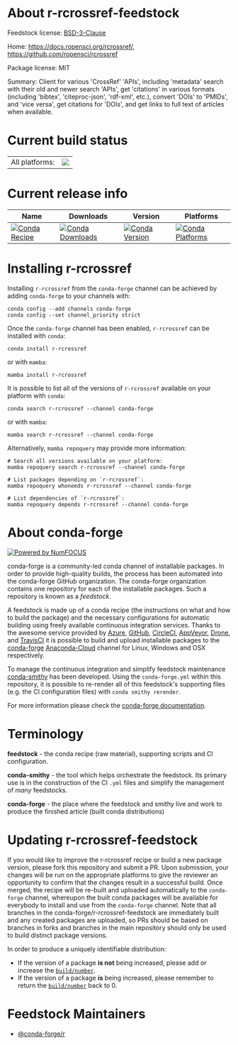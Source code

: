 About r-rcrossref-feedstock
===========================

Feedstock license: [BSD-3-Clause](https://github.com/conda-forge/r-rcrossref-feedstock/blob/main/LICENSE.txt)

Home: https://docs.ropensci.org/rcrossref/, https://github.com/ropensci/rcrossref

Package license: MIT

Summary: Client for various 'CrossRef' 'APIs', including 'metadata' search with their old and newer search 'APIs', get 'citations' in various formats (including 'bibtex', 'citeproc-json', 'rdf-xml', etc.), convert 'DOIs' to 'PMIDs', and 'vice versa', get citations for 'DOIs', and get links to full text of articles when available.

Current build status
====================


<table><tr><td>All platforms:</td>
    <td>
      <a href="https://dev.azure.com/conda-forge/feedstock-builds/_build/latest?definitionId=11482&branchName=main">
        <img src="https://dev.azure.com/conda-forge/feedstock-builds/_apis/build/status/r-rcrossref-feedstock?branchName=main">
      </a>
    </td>
  </tr>
</table>

Current release info
====================

| Name | Downloads | Version | Platforms |
| --- | --- | --- | --- |
| [![Conda Recipe](https://img.shields.io/badge/recipe-r--rcrossref-green.svg)](https://anaconda.org/conda-forge/r-rcrossref) | [![Conda Downloads](https://img.shields.io/conda/dn/conda-forge/r-rcrossref.svg)](https://anaconda.org/conda-forge/r-rcrossref) | [![Conda Version](https://img.shields.io/conda/vn/conda-forge/r-rcrossref.svg)](https://anaconda.org/conda-forge/r-rcrossref) | [![Conda Platforms](https://img.shields.io/conda/pn/conda-forge/r-rcrossref.svg)](https://anaconda.org/conda-forge/r-rcrossref) |

Installing r-rcrossref
======================

Installing `r-rcrossref` from the `conda-forge` channel can be achieved by adding `conda-forge` to your channels with:

```
conda config --add channels conda-forge
conda config --set channel_priority strict
```

Once the `conda-forge` channel has been enabled, `r-rcrossref` can be installed with `conda`:

```
conda install r-rcrossref
```

or with `mamba`:

```
mamba install r-rcrossref
```

It is possible to list all of the versions of `r-rcrossref` available on your platform with `conda`:

```
conda search r-rcrossref --channel conda-forge
```

or with `mamba`:

```
mamba search r-rcrossref --channel conda-forge
```

Alternatively, `mamba repoquery` may provide more information:

```
# Search all versions available on your platform:
mamba repoquery search r-rcrossref --channel conda-forge

# List packages depending on `r-rcrossref`:
mamba repoquery whoneeds r-rcrossref --channel conda-forge

# List dependencies of `r-rcrossref`:
mamba repoquery depends r-rcrossref --channel conda-forge
```


About conda-forge
=================

[![Powered by
NumFOCUS](https://img.shields.io/badge/powered%20by-NumFOCUS-orange.svg?style=flat&colorA=E1523D&colorB=007D8A)](https://numfocus.org)

conda-forge is a community-led conda channel of installable packages.
In order to provide high-quality builds, the process has been automated into the
conda-forge GitHub organization. The conda-forge organization contains one repository
for each of the installable packages. Such a repository is known as a *feedstock*.

A feedstock is made up of a conda recipe (the instructions on what and how to build
the package) and the necessary configurations for automatic building using freely
available continuous integration services. Thanks to the awesome service provided by
[Azure](https://azure.microsoft.com/en-us/services/devops/), [GitHub](https://github.com/),
[CircleCI](https://circleci.com/), [AppVeyor](https://www.appveyor.com/),
[Drone](https://cloud.drone.io/welcome), and [TravisCI](https://travis-ci.com/)
it is possible to build and upload installable packages to the
[conda-forge](https://anaconda.org/conda-forge) [Anaconda-Cloud](https://anaconda.org/)
channel for Linux, Windows and OSX respectively.

To manage the continuous integration and simplify feedstock maintenance
[conda-smithy](https://github.com/conda-forge/conda-smithy) has been developed.
Using the ``conda-forge.yml`` within this repository, it is possible to re-render all of
this feedstock's supporting files (e.g. the CI configuration files) with ``conda smithy rerender``.

For more information please check the [conda-forge documentation](https://conda-forge.org/docs/).

Terminology
===========

**feedstock** - the conda recipe (raw material), supporting scripts and CI configuration.

**conda-smithy** - the tool which helps orchestrate the feedstock.
                   Its primary use is in the construction of the CI ``.yml`` files
                   and simplify the management of *many* feedstocks.

**conda-forge** - the place where the feedstock and smithy live and work to
                  produce the finished article (built conda distributions)


Updating r-rcrossref-feedstock
==============================

If you would like to improve the r-rcrossref recipe or build a new
package version, please fork this repository and submit a PR. Upon submission,
your changes will be run on the appropriate platforms to give the reviewer an
opportunity to confirm that the changes result in a successful build. Once
merged, the recipe will be re-built and uploaded automatically to the
`conda-forge` channel, whereupon the built conda packages will be available for
everybody to install and use from the `conda-forge` channel.
Note that all branches in the conda-forge/r-rcrossref-feedstock are
immediately built and any created packages are uploaded, so PRs should be based
on branches in forks and branches in the main repository should only be used to
build distinct package versions.

In order to produce a uniquely identifiable distribution:
 * If the version of a package **is not** being increased, please add or increase
   the [``build/number``](https://docs.conda.io/projects/conda-build/en/latest/resources/define-metadata.html#build-number-and-string).
 * If the version of a package **is** being increased, please remember to return
   the [``build/number``](https://docs.conda.io/projects/conda-build/en/latest/resources/define-metadata.html#build-number-and-string)
   back to 0.

Feedstock Maintainers
=====================

* [@conda-forge/r](https://github.com/conda-forge/r/)

